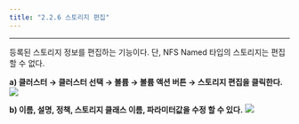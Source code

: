 ```yaml
---
title: "2.2.6 스토리지 편집"
---
```


---
등록된 스토리지 정보를 편집하는 기능이다. 단, NFS Named 타입의 스토리지는 편집할 수 없다.

**a) 클러스터 → 클러스터 선택 → 볼륨 → 볼륨 액션 버튼 → 스토리지 편집을 클릭한다.**
![](/images/assets/KR/3.1.1/2.2.6_1.png)

**b) 이름, 설명, 정책, 스토리지 클래스 이름, 파라미터값을 수정 할 수 있다.**
![](/images/assets/KR/3.1.1/2.2.6_2.png)
